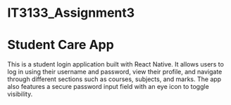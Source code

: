 # IT3133_Assignment3


# Student Care App

This is a student login application built with React Native. It allows users to log in using their username and password, view their profile, and navigate through different sections such as courses, subjects, and marks. The app also features a secure password input field with an eye icon to toggle visibility.
